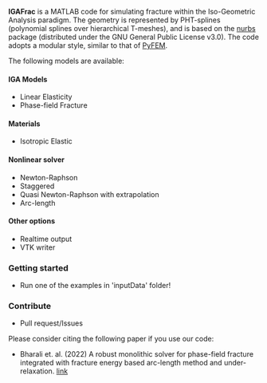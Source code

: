 **IGAFrac** is a MATLAB code for simulating fracture within the Iso-Geometric Analysis paradigm. The geometry is represented by PHT-splines (polynomial splines over hierarchical T-meshes), and is based on the [nurbs](https://octave.sourceforge.io/nurbs/index.html) package (distributed under the GNU General Public License v3.0). The code adopts a modular style, similar to that of [PyFEM](https://github.com/jjcremmers/PyFEM). 

The following models are available:

#### IGA Models 
  - Linear Elasticity
  - Phase-field Fracture

#### Materials
  - Isotropic Elastic

#### Nonlinear solver
  - Newton-Raphson
  - Staggered
  - Quasi Newton-Raphson with extrapolation
  - Arc-length

#### Other options
  - Realtime output
  - VTK writer

### Getting started
  - Run one of the examples in 'inputData' folder!  

### Contribute
  - Pull request/Issues

Please consider citing the following paper if you use our code:
  - Bharali et. al. (2022) A robust monolithic solver for phase-field fracture integrated with fracture energy based arc-length method and under-relaxation. [link](https://www.sciencedirect.com/science/article/pii/S0045782522001992)

